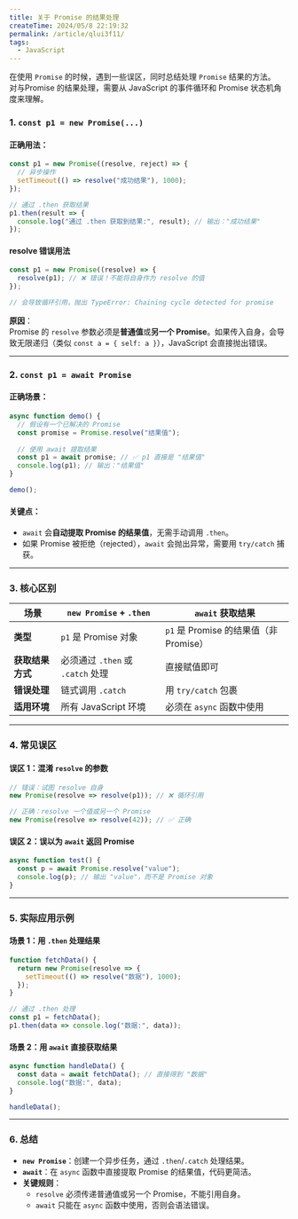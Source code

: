 ```yaml
---
title: 关于 Promise 的结果处理
createTime: 2024/05/8 22:19:32
permalink: /article/qlui3f11/
tags:
  - JavaScript
---
```


在使用 `Promise` 的时候，遇到一些误区，同时总结处理 `Promise` 结果的方法。  
对与Promise 的结果处理，需要从 JavaScript 的事件循环和 Promise 状态机角度来理解。

<!-- more -->

### 1. `const p1 = new Promise(...)`
#### 正确用法：
```javascript
const p1 = new Promise((resolve, reject) => {
  // 异步操作
  setTimeout(() => resolve("成功结果"), 1000);
});

// 通过 .then 获取结果
p1.then(result => {
  console.log("通过 .then 获取到结果:", result); // 输出："成功结果"
});
```

#### resolve 错误用法
```javascript
const p1 = new Promise((resolve) => {
  resolve(p1); // ❌ 错误！不能将自身作为 resolve 的值
});

// 会导致循环引用，抛出 TypeError: Chaining cycle detected for promise
```

**原因**：  
Promise 的 `resolve` 参数必须是**普通值**或**另一个 Promise**。如果传入自身，会导致无限递归（类似 `const a = { self: a }`），JavaScript 会直接抛出错误。

---

### 2. `const p1 = await Promise`
#### 正确场景：
```javascript
async function demo() {
  // 假设有一个已解决的 Promise
  const promise = Promise.resolve("结果值");
  
  // 使用 await 提取结果
  const p1 = await promise; // ✅ p1 直接是 "结果值"
  console.log(p1); // 输出："结果值"
}

demo();
```

#### 关键点：
- `await` 会**自动提取 Promise 的结果值**，无需手动调用 `.then`。
- 如果 Promise 被拒绝（rejected），`await` 会抛出异常，需要用 `try/catch` 捕获。

---

### 3. **核心区别**
| 场景                  | `new Promise` + `.then`                     | `await` 获取结果                     |
|-----------------------|---------------------------------------------|--------------------------------------|
| **类型**              | `p1` 是 Promise 对象                        | `p1` 是 Promise 的结果值（非 Promise）|
| **获取结果方式**      | 必须通过 `.then` 或 `.catch` 处理           | 直接赋值即可                         |
| **错误处理**          | 链式调用 `.catch`                           | 用 `try/catch` 包裹                  |
| **适用环境**          | 所有 JavaScript 环境                        | 必须在 `async` 函数中使用            |

---

### 4. **常见误区**
#### 误区 1：混淆 `resolve` 的参数
```javascript
// 错误：试图 resolve 自身
new Promise(resolve => resolve(p1)); // ❌ 循环引用

// 正确：resolve 一个值或另一个 Promise
new Promise(resolve => resolve(42)); // ✅ 正确
```

#### 误区 2：误以为 `await` 返回 Promise
```javascript
async function test() {
  const p = await Promise.resolve("value");
  console.log(p); // 输出 "value"，而不是 Promise 对象
}
```

---

### 5. **实际应用示例**
#### 场景 1：用 `.then` 处理结果
```javascript
function fetchData() {
  return new Promise(resolve => {
    setTimeout(() => resolve("数据"), 1000);
  });
}

// 通过 .then 处理
const p1 = fetchData();
p1.then(data => console.log("数据:", data));
```

#### 场景 2：用 `await` 直接获取结果
```javascript
async function handleData() {
  const data = await fetchData(); // 直接得到 "数据"
  console.log("数据:", data);
}

handleData();
```

---

### 6. **总结**
- **`new Promise`**：创建一个异步任务，通过 `.then`/`.catch` 处理结果。
- **`await`**：在 `async` 函数中直接提取 Promise 的结果值，代码更简洁。
- **关键规则**：
    - `resolve` 必须传递普通值或另一个 Promise，不能引用自身。
    - `await` 只能在 `async` 函数中使用，否则会语法错误。
